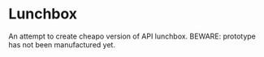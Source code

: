 Lunchbox
========

An attempt to create cheapo version of API lunchbox. BEWARE: prototype has not been manufactured yet.
